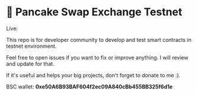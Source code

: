 # 🥞 Pancake Swap Exchange Testnet

Live:

This repo is for developer community to develop and test smart contracts in testnet environment.

Feel free to open issues if you want to fix or improve anything. I will review and update for that.

If it's useful and helps your big projects, don't forget to donate to me :).

BSC wallet: **0xe50A6B93BAF604f2ec09A840cBb455BB325f6d1e**